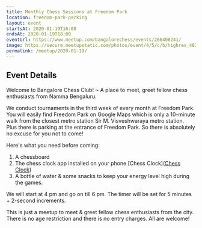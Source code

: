 ```yaml
---
title: Monthly Chess Sessions at Freedom Park
location: freedom-park-parking
layout: event
startsAt: 2020-01-19T16:00
endsAt: 2020-01-19T18:00
eventUrl: https://www.meetup.com/bangalorechess/events/266408241/
image: https://secure.meetupstatic.com/photos/event/4/5/c/b/highres_482177867.jpeg
permalink: /meetup/2020-01-19/
---
```

## Event Details
Welcome to Bangalore Chess Club! ~ A place to meet, greet fellow chess enthusiasts from Namma Bengaluru.

We conduct tournaments in the third week of every month at Freedom Park. You will easily find Freedom Park on Google Maps which is only a 10-minute walk from the closest metro station Sir M. Visveshwaraya metro station. Plus there is parking at the entrance of Freedom Park. So there is absolutely no excuse for you not to come!

Here's what you need before coming:
1. A chessboard
1. The chess clock app installed on your phone [Chess Clock]([Chess Clock](https://play.google.com/store/apps/details?id=com.chess.clock))
1. A bottle of water & some snacks to keep your energy level high during the games.

We will start at 4 pm and go on till 6 pm. The timer will be set for 5 minutes + 2-second increments.

This is just a meetup to meet & greet fellow chess enthusiasts from the city. There is no age restriction and there is no entry charges. All are welcome!